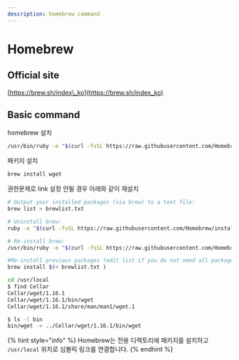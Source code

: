 ```yaml
---
description: homebrew command
---
```


# Homebrew

## Official site

[https://brew.sh/index\_ko](https://brew.sh/index_ko)

## Basic command

homebrew 설치

```bash
/usr/bin/ruby -e "$(curl -fsSL https://raw.githubusercontent.com/Homebrew/install/master/install)"
```

패키지 설치

```bash
brew install wget
```

권한문제로 link 설정 안될 경우 아래와 같이 재설치


```bash
# Output your installed packages (via brew) to a text file:
brew list > brewlist.txt

# Uninstall brew:
ruby -e "$(curl -fsSL https://raw.githubusercontent.com/Homebrew/install/master/uninstall)"

# Re-install brew:
/usr/bin/ruby -e "$(curl -fsSL https://raw.githubusercontent.com/Homebrew/install/master/install)"

#Re-install previous packages (edit list if you do not need all packages):
brew install $(< brewlist.txt )
```

```bash
cd /usr/local
$ find Cellar
Cellar/wget/1.16.1
Cellar/wget/1.16.1/bin/wget
Cellar/wget/1.16.1/share/man/man1/wget.1

$ ls -l bin
bin/wget -> ../Cellar/wget/1.16.1/bin/wget
```

{% hint style="info" %}
Homebrew는 전용 디렉토리에 패키지를 설치하고 `/usr/local` 위치로 심볼릭 링크를 연결합니다.
{% endhint %}

